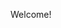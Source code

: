 Welcome!

<!---
PurpleBeech/PurpleBeech is a ✨ special ✨ repository because its `README.md` (this file) appears on your GitHub profile.
You can click the Preview link to take a look at your changes.
--->
